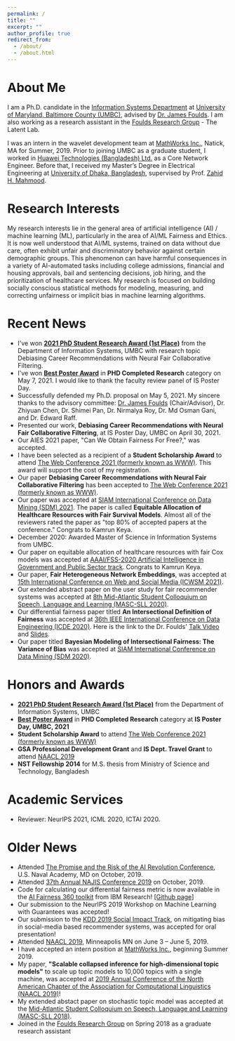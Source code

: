 ```yaml
---
permalink: /
title: ""
excerpt: ""
author_profile: true
redirect_from: 
  - /about/
  - /about.html
---
```


# About Me
I am a Ph.D. candidate in the [Information Systems Department](https://informationsystems.umbc.edu/) at [University of Maryland, Baltimore County (UMBC)](https://www.umbc.edu/), advised by [Dr. James Foulds](http://jfoulds.informationsystems.umbc.edu/). I am also working as a research assistant in the [Foulds Research Group](http://jfoulds.informationsystems.umbc.edu/research_group.html) - The Latent Lab.    

I was an intern in the wavelet development team at [MathWorks Inc.](https://www.mathworks.com/), Natick, MA for Summer, 2019. Prior to joining UMBC as a graduate student, I worked in [Huawei Technologies (Bangladesh) Ltd.](https://www.huawei.com/en/corporate-information/) as a Core Network Engineer. Before that, I received my Master’s Degree in Electrical Engineering at [University of Dhaka, Bangladesh](https://www.du.ac.bd/), supervised by Prof. [Zahid H. Mahmood](https://scholar.google.com/citations?user=gnu1OzUAAAAJ&hl=en).

# Research Interests
My research interests lie in the general area of artificial intelligence (AI) / machine learning (ML), particularly in the area of AI/ML Fairness and Ethics. It is now well understood that AI/ML systems, trained on data without due care, often exhibit unfair and discriminatory behavior against certain demographic groups. This phenomenon can have harmful consequences in a variety of AI-automated tasks including college admissions, financial and housing approvals, bail and sentencing decisions, job hiring, and the prioritization of healthcare services. My research is focused on building socially conscious statistical methods for modeling, measuring, and correcting unfairness or implicit bias in machine learning algorithms.

# Recent News
* I've won [**2021 PhD Student Research Award (1st Place)**](https://my3.my.umbc.edu/groups/infosystems/posts/101957) from the Department of Information Systems, UMBC with research topic Debiasing Career Recommendations with Neural Fair Collaborative Filtering.
* I've won [**Best Poster Award**](https://informationsystems.umbc.edu/home/research/is-poster-day/) in **PHD Completed Research** category on May 7, 2021. I would like to thank the faculty review panel of IS Poster Day.   
* Successfully defended my Ph.D. proposal on May 5, 2021. My sincere thanks to the advisory committee: [Dr. James Foulds](http://jfoulds.informationsystems.umbc.edu/) (Chair/Advisor), Dr. Zhiyuan Chen, Dr. Shimei Pan, Dr. Nirmalya Roy, Dr. Md Osman Gani, and Dr. Edward Raff.
* Presented our work, **Debiasing Career Recommendations with Neural Fair Collaborative Filtering**, at IS Poster Day, UMBC on April 30, 2021.
* Our AIES 2021 paper, "Can We Obtain Fairness For Free?," was accepted.
* I have been selected as a recipient of a **Student Scholarship Award** to attend  [The Web Conference 2021 (formerly known as WWW)](https://www2021.thewebconf.org/). This award will support the cost of my registration.
* Our paper **Debiasing Career Recommendations with Neural Fair Collaborative Filtering** has been accepted to [The Web Conference 2021 (formerly known as WWW)](https://www2021.thewebconf.org/).
* Our paper was accepted at [SIAM International Conference on Data Mining (SDM) 2021](https://www.siam.org/conferences/cm/conference/sdm21). The paper is called **Equitable Allocation of Healthcare Resources with Fair Survival Models**. Almost all of the reviewers rated the paper as "top 80% of accepted papers at the conference." Congrats to Kamrun Keya.  
* December 2020: Awarded Master of Science in Information Systems from UMBC.
* Our paper on equitable allocation of healthcare resources with fair Cox models was accepted at [AAAI/FSS-2020 Artificial Intelligence in Government and Public Sector track](https://aaai.org/Symposia/Fall/fss20symposia.php#fs02). Congrats to Kamrun Keya. 
* Our paper, **Fair Heterogeneous Network Embeddings**, was accepted at [15th International Conference on Web and Social Media (ICWSM 2021)](https://www.icwsm.org/2020/index.html).
* Our extended abstract paper on the user study for fair recommender systems was accepted at [8th Mid-Atlantic Student Colloquium on Speech, Language and Learning (MASC-SLL 2020)](http://www.mascsll.org/). 
* Our differential fairness paper titled **An Intersectional Definition of Fairness** was accepted at [36th IEEE International Conference on Data Engineering (ICDE 2020)](https://www.utdallas.edu/icde/). Here is the link to the Dr. Foulds' [Talk Video](http://jfoulds.informationsystems.umbc.edu/videos/2020/700_ICDE_Foulds.mp4) and [Slides](http://jfoulds.informationsystems.umbc.edu/slides/2020/Foulds_April_2020_ICDE_Differential_Fairness.pdf).
* Our paper titled **Bayesian Modeling of Intersectional Fairness: The Variance of Bias** was accepted at [SIAM International Conference on Data Mining (SDM 2020)](https://www.siam.org/conferences/cm/conference/sdm20).

# Honors and Awards
* [**2021 PhD Student Research Award (1st Place)**](https://my3.my.umbc.edu/groups/infosystems/posts/101957) from the Department of Information Systems, UMBC
* [**Best Poster Award**](https://informationsystems.umbc.edu/home/research/is-poster-day/) in **PHD Completed Research** category at **IS Poster Day, UMBC, 2021**
* **Student Scholarship Award** to attend  [The Web Conference 2021 (formerly known as WWW)](https://www2021.thewebconf.org/)
* **GSA Professional Development Grant** and **IS Dept. Travel Grant** to attend [NAACL 2019](https://naacl.org/naacl-hlt-2019/) 
* **NST Fellowship 2014** for M.S. thesis from Ministry of Science and Technology, Bangladesh

# Academic Services
* Reviewer: NeurIPS 2021, ICML 2020, ICTAI 2020.

# Older News
* Attended [The Promise and the Risk of the AI Revolution Conference](https://www.usni.org/events/promise-and-risk-ai-revolution), U.S. Naval Academy, MD on October, 2019. 
* Attended [37th Annual NAJIS Conference 2019](https://www.najis.org/) on October, 2019.
* Code for calculating our differential fairness metric is now available in the [AI Fairness 360 toolkit](http://aif360.mybluemix.net/) from IBM Research! [[Github page]](https://github.com/Trusted-AI/AIF360)
* Our submission to the NeurIPS 2019 Workshop on Machine Learning with Guarantees was accepted!
* Our submission to the [KDD 2019 Social Impact Track](https://www.kdd.org/kdd2019/social-impact), on mitigating bias in social-media based recommender systems, was accepted for oral presentation!
* Attended [NAACL 2019](https://naacl.org/naacl-hlt-2019/), Minneapolis MN on June 3 – June 5, 2019.
* I have accepted an intern position at [MathWorks Inc.](https://www.mathworks.com/), beginning Summer 2019. 
* My paper, **"Scalable collapsed inference for high-dimensional topic models"** to scale up topic models to 10,000 topics with a single machine, was accepted at [2019 Annual Conference of the North American Chapter of the Association for Computational Linguistics (NAACL 2019)](https://naacl.org/naacl-hlt-2019/)!
* My extended abstact paper on stochastic topic model was accepted at the [Mid-Atlantic Student Colloquium on Speech, Language and Learning (MASC-SLL 2018)](http://www.mascsll.org/).
* Joined in the [Foulds Research Group](http://jfoulds.informationsystems.umbc.edu/research_group.html) on Spring 2018 as a graduate research assistant
